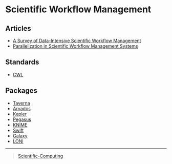 

Scientific Workflow Management
==============================

Articles
--------

-   [A Survey of Data-Intensive Scientific Workflow Management](htt/www-sop.inria.membePatrick.ValduripmwiPatriuploa/Publicatiojogc2015)
-   [Parallelization in Scientific Workflow Management Systems](htt/arxiv.oa1303.7195)

Standards
---------

-   [CWL](htt/common-workflow-language.github.)

Packages
--------

-   [Taverna](htt/taverna.incubator.apache.o)
-   [Arvados](http/arvados.o)
-   [Kepler](http/kepler-project.o)
-   [Pegasus](htt/pegasus.isi.e)
-   [KNIME](htt/www.knime.o)
-   [Swift](htt/swift-lang.oma)
-   [Galaxy](http/galaxyproject.o)
-   [LONI](htt/pipeline.bmap.ucla.e)

* * * * *

> [Scientific-Computing](Scientific-Computing)

